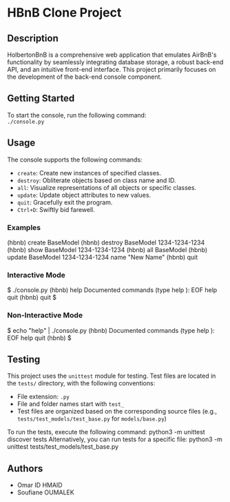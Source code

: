 # HBnB Clone Project

## Description

HolbertonBnB is a comprehensive web application that emulates AirBnB's functionality by seamlessly integrating database storage, a robust back-end API, and an intuitive front-end interface. This project primarily focuses on the development of the back-end console component.

## Getting Started

To start the console, run the following command:  
`./console.py`
## Usage

The console supports the following commands:

- `create`: Create new instances of specified classes.
- `destroy`: Obliterate objects based on class name and ID.
- `all`: Visualize representations of all objects or specific classes.
- `update`: Update object attributes to new values.
- `quit`: Gracefully exit the program.
- `Ctrl+D`: Swiftly bid farewell.

### Examples
(hbnb) create BaseModel
(hbnb) destroy BaseModel 1234-1234-1234
(hbnb) show BaseModel 1234-1234-1234
(hbnb) all BaseModel
(hbnb) update BaseModel 1234-1234-1234 name "New Name"
(hbnb) quit


### Interactive Mode
$ ./console.py
(hbnb) help
Documented commands (type help <topic>):
EOF  help  quit
(hbnb) quit
$
### Non-Interactive Mode
$ echo "help" | ./console.py
(hbnb)
Documented commands (type help <topic>):
EOF  help  quit
(hbnb)
$
## Testing

This project uses the `unittest` module for testing. Test files are located in the `tests/` directory, with the following conventions:

- File extension: `.py`
- File and folder names start with `test_`
- Test files are organized based on the corresponding source files (e.g., `tests/test_models/test_base.py` for `models/base.py`)

To run the tests, execute the following command:
python3 -m unittest discover tests
Alternatively, you can run tests for a specific file:
python3 -m unittest tests/test_models/test_base.py

## Authors

- Omar ID HMAID
- Soufiane OUMALEK